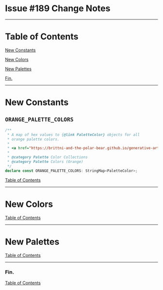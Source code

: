 <!--suppress JSUnresolvedLibraryURL -->
<!-- Coolors Palette Widget -->
<script src="https://coolors.co/palette-widget/widget.js"></script>

<style>
  div.color-block {
      text-align: center;
  }

  .color-block {
      width: 100%;
      margin: 0;
      padding: 0.5em;
  }

  .black-pass {
      color: black;
  }

  .white-pass {
      color: white;
  }
</style>

# Issue #189 Change Notes

----

# Table of Contents

[New Constants](#new-constants)

[New Colors](#new-colors)

[New Palettes](#new-palettes)

[Fin.](#fin)

----

# New Constants

## `ORANGE_PALETTE_COLORS`

```typescript
/**
 * A map of hex values to {@link PaletteColor} objects for all
 * orange palette colors.
 *
 * <a href="https://brittni-and-the-polar-bear.github.io/generative-art-library/colors/green/orange-colors.html" target="_blank" rel="noopener noreferrer">See the Colors</a>
 *
 * @category Palette Color Collections
 * @category Palette Colors (Orange)
 */
declare const ORANGE_PALETTE_COLORS: StringMap<PaletteColor>;
```

[Table of Contents](#table-of-contents)

----

# New Colors

[Table of Contents](#table-of-contents)

----

# New Palettes

[Table of Contents](#table-of-contents)

----

### Fin.

[Table of Contents](#table-of-contents)
